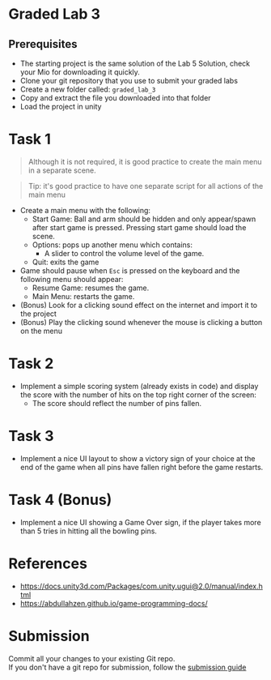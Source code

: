 # Graded Lab 3

## Prerequisites
* The starting project is the same solution of the Lab 5 Solution, check your Mio for downloading it quickly.
* Clone your git repository that you use to submit your graded labs
* Create a new folder called: `graded_lab_3`
* Copy and extract the file you downloaded into that folder
* Load the project in unity


# Task 1
> Although it is not required, it is good practice to create the main menu in a separate scene.  

> Tip: it's good practice to have one separate script for all actions of the main menu 

* Create a main menu with the following:
    * Start Game: Ball and arm should be hidden and only appear/spawn after start game is pressed. Pressing start game should load the scene.
    * Options: pops up another menu which contains:
        * A slider to control the volume level of the game. 
    * Quit: exits the game
* Game should pause when `Esc` is pressed on the keyboard and the following menu should appear:
    * Resume Game: resumes the game.
    * Main Menu: restarts the game.
* (Bonus) Look for a clicking sound effect on the internet and import it to the project
* (Bonus) Play the clicking sound whenever the mouse is clicking a button on the menu

# Task 2
* Implement a simple scoring system (already exists in code) and display the score with the number of hits on the top right corner of the screen:
    * The score should reflect the number of pins fallen.

# Task 3
* Implement a nice UI layout to show a victory sign of your choice at the end of the game when all pins have fallen right before the game restarts.

# Task 4 (Bonus)
* Implement a nice UI showing a Game Over sign, if the player takes more than 5 tries in hitting all the bowling pins.

# References
- https://docs.unity3d.com/Packages/com.unity.ugui@2.0/manual/index.html
- https://abdullahzen.github.io/game-programming-docs/ 

# Submission
Commit all your changes to your existing Git repo.  
If you don't have a git repo for submission, follow the [submission guide](./submission_guide.md) 
